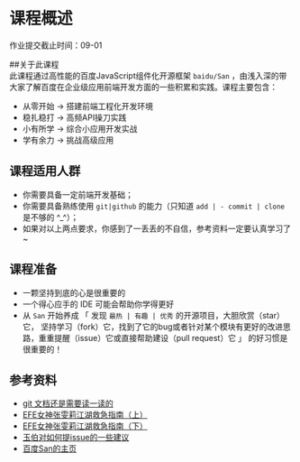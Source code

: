 # 课程概述
作业提交截止时间：09-01

##关于此课程  
此课程通过高性能的百度JavaScript组件化开源框架 `baidu/San` ，由浅入深的带大家了解百度在企业级应用前端开发方面的一些积累和实践。课程主要包含：

- 从零开始 -> 搭建前端工程化开发环境
- 稳扎稳打 -> 高频API操刀实践
- 小有所学 -> 综合小应用开发实战
- 学有余力 -> 挑战高级应用
## 课程适用人群
- 你需要具备一定前端开发基础；
- 你需要具备熟练使用 `git|github` 的能力（只知道 `add | - commit | clone` 是不够的 ^_^）；
- 如果对以上两点要求，你感到了一丢丢的不自信，参考资料一定要认真学习了~
## 课程准备
- 一颗坚持到底的心是很重要的
- 一个得心应手的 IDE 可能会帮助你学得更好
- 从 `San` 开始养成 「 发现 `最热 | 有趣 | 优秀` 的开源项目，大胆欣赏（star）它， 坚持学习（fork）它，找到了它的bug或者针对某个模块有更好的改进思路，重重提醒（issue）它或直接帮助建设（pull request）它 」 的好习惯是很重要的！
## 参考资料
- [git 文档还是需要读一读的](https://git-scm.com/docs "点击进入查看")
- [EFE女神张雯莉江湖救急指南（上）](http://zhangwenli.com/blog/2016/02/19/ask-for-technical-help/ "点击进入查看")
- [EFE女神张雯莉江湖救急指南（下）](http://zhangwenli.com/blog/2016/02/21/ask-for-technical-help/ "点击进入查看")
- [玉伯对如何提issue的一些建议](https://github.com/seajs/seajs/issues/545 "点击进入查看")
- [百度San的主页](https://baidu.github.io/san/ "点击进入查看")